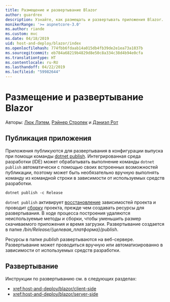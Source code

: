 ```yaml
---
title: Размещение и развертывание Blazor
author: guardrex
description: Узнайте, как размещать и развертывать приложения Blazor.
monikerRange: '>= aspnetcore-3.0'
ms.author: riande
ms.custom: mvc
ms.date: 04/18/2019
uid: host-and-deploy/blazor/index
ms.openlocfilehash: 774fbb6fdaab14a015db4fb39de2e1ea73a1837b
ms.sourcegitcommit: eb784a68219b4829d8e50c8a334c38d4b94e0cfa
ms.translationtype: HT
ms.contentlocale: ru-RU
ms.lasthandoff: 04/22/2019
ms.locfileid: "59982644"
---
```

# <a name="host-and-deploy-blazor"></a>Размещение и развертывание Blazor

Авторы: [Люк Лэтем](https://github.com/guardrex), [Рэйнер Стропек](https://www.timecockpit.com) и [Дэниэл Рот](https://github.com/danroth27)

## <a name="publish-the-app"></a>Публикация приложения

Приложения публикуются для развертывания в конфигурации выпуска при помощи команды [dotnet publish](/dotnet/core/tools/dotnet-publish). Интегрированная среда разработки (IDE) может обрабатывать выполнение команды `dotnet publish` автоматически с помощью своих встроенных возможностей публикации, поэтому может быть необязательно вручную выполнять команду из командной строки в зависимости от используемых средств разработки.

```console
dotnet publish -c Release
```

`dotnet publish` активирует [восстановление](/dotnet/core/tools/dotnet-restore) зависимостей проекта и проводит [сборку](/dotnet/core/tools/dotnet-build) проекта, прежде чем создавать ресурсы для развертывания. В ходе процесса построения удаляются неиспользуемые методы и сборки, чтобы уменьшить размер скачиваемого приложения и время загрузки. Развертывание создается в папке */bin/Release/{целевая_платформа}/publish*.

Ресурсы в папке *publish* развертываются на веб-сервере. Развертывание может проводиться вручную или автоматизированно в зависимости от используемых средств разработки.

## <a name="deployment"></a>Развертывание

Инструкции по развертыванию см. в следующих разделах:

* <xref:host-and-deploy/blazor/client-side>
* <xref:host-and-deploy/blazor/server-side>
